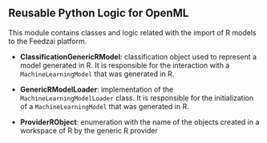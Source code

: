 Reusable Python Logic for OpenML
------------------------------------------------------------

This module contains classes and logic related with the import of R models to the Feedzai platform.

* __ClassificationGenericRModel__: classification object used to represent a model generated in R. It is responsible for the interaction with a `MachineLearningModel` that was generated in R.

* __GenericRModelLoader__: implementation of the `MachineLearningModelLoader` class. It is responsible for the initialization of a `MachineLearningModel` that was generated in R.

* __ProviderRObject__: enumeration with the name of the objects created in a workspace of R by the generic R provider
